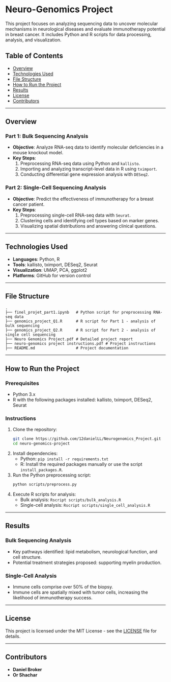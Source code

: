 # Neuro-Genomics Project
This project focuses on analyzing sequencing data to uncover molecular mechanisms in neurological diseases and evaluate immunotherapy potential in breast cancer.
It includes Python and R scripts for data processing, analysis, and visualization.

## Table of Contents
- [Overview](#overview)
- [Technologies Used](#technologies-used)
- [File Structure](#file-structure)
- [How to Run the Project](#how-to-run-the-project)
- [Results](#results)
- [License](#license)
- [Contributors](#contributors)

---

## Overview
### Part 1: Bulk Sequencing Analysis
- **Objective**: Analyze RNA-seq data to identify molecular deficiencies in a mouse knockout model.
- **Key Steps**:
  1. Preprocessing RNA-seq data using Python and `kallisto`.
  2. Importing and analyzing transcript-level data in R using `tximport`.
  3. Conducting differential gene expression analysis with `DESeq2`.

### Part 2: Single-Cell Sequencing Analysis
- **Objective**: Predict the effectiveness of immunotherapy for a breast cancer patient.
- **Key Steps**:
  1. Preprocessing single-cell RNA-seq data with `Seurat`.
  2. Clustering cells and identifying cell types based on marker genes.
  3. Visualizing spatial distributions and answering clinical questions.

---

## Technologies Used
- **Languages**: Python, R
- **Tools**: kallisto, tximport, DESeq2, Seurat
- **Visualization**: UMAP, PCA, ggplot2
- **Platforms**: GitHub for version control

---

## File Structure
```
.
├── finel_projet_part1.ipynb   # Python script for preprocessing RNA-seq data
├── genomics_project_Q1.R      # R script for Part 1 - analysis of bulk sequencing
├── genomics_project_Q2.R      # R script for Part 2 - analysis of single cell sequencing
├── Neuro Genomics Project.pdf # Detailed project report
├── neuro-genomics project instructions.pdf # Project instructions
├── README.md                  # Project documentation

```

---

## How to Run the Project
### Prerequisites
- Python 3.x
- R with the following packages installed: kallisto, tximport, DESeq2, Seurat

### Instructions
1. Clone the repository:
   ```bash
   git clone https://github.com/12danielLL/Neurogenomics_Project.git
   cd neuro-genomics-project
   ```
2. Install dependencies:
   - Python: `pip install -r requirements.txt`
   - R: Install the required packages manually or use the script `install_packages.R`.
3. Run the Python preprocessing script:
   ```bash
   python scripts/preprocess.py
   ```
4. Execute R scripts for analysis:
   - Bulk analysis: `Rscript scripts/bulk_analysis.R`
   - Single-cell analysis: `Rscript scripts/single_cell_analysis.R`

---

## Results
### Bulk Sequencing Analysis
- Key pathways identified: lipid metabolism, neurological function, and cell structure.
- Potential treatment strategies proposed: supporting myelin production.

### Single-Cell Analysis
- Immune cells comprise over 50% of the biopsy.
- Immune cells are spatially mixed with tumor cells, increasing the likelihood of immunotherapy success.

---

## License
This project is licensed under the MIT License - see the [LICENSE](LICENSE) file for details.

---

## Contributors
- **Daniel Broker**
- **Or Shachar**
